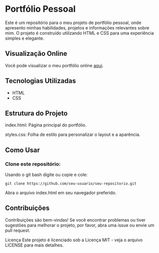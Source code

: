 <h1>Portfólio Pessoal</h1>
<p>Este é um repositório para o meu projeto de portfólio pessoal, onde apresento minhas habilidades, projetos e informações relevantes sobre mim. O projeto é construído utilizando HTML e CSS para uma experiência simples e elegante.</p>

<h2>Visualização Online</h2>
<p>Você pode visualizar o meu portfólio online <a href="https://vercel.com/vinicius-s-projects-44aa51b6/portifolio/9pzGAK18ph32mUjikRS5WhrBGPep">aqui</a>.</p>


<h2>Tecnologias Utilizadas</h2>
<ul>
  <li>HTML</li>
  <li>CSS</li>
</ul>

<h2>Estrutura do Projeto</h2>
<p>index.html: Página principal do portfólio.<p>
<p>styles.css: Folha de estilo para personalizar o layout e a aparência.<p>
  
<h2>Como Usar</h2>
<h3>Clone este repositório:</h3>
<p>Usando o git bash digite ou copie e cole:</p>
<code>git clone https://github.com/seu-usuario/seu-repositorio.git</code>
<p>Abra o arquivo index.html em seu navegador preferido.</p>

<h2>Contribuições</h2>
<p>Contribuições são bem-vindas! Se você encontrar problemas ou tiver sugestões para melhorar o projeto, por favor, abra uma issue ou envie um pull request.</p>

Licença
Este projeto é licenciado sob a Licença MIT - veja o arquivo LICENSE para mais detalhes.
